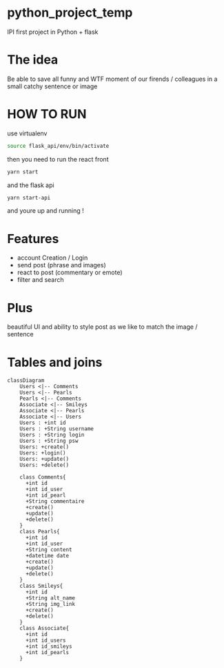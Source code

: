 # python_project_temp
IPI first project in Python + flask


# The idea
Be able to save all funny and WTF moment of our firends / colleagues in a small catchy sentence or image


# HOW TO RUN

use virtualenv
```bash
source flask_api/env/bin/activate
```
then you need to run the react front
```bash
yarn start
```

and the flask api
```bash
yarn start-api
```

and youre up and running !

# Features
- account Creation / Login
- send post (phrase and images)
- react to post (commentary or emote)
- filter and search

# Plus
beautiful UI and ability to style post as we like to match the image / sentence

# Tables and joins


```mermaid!
classDiagram
    Users <|-- Comments
    Users <|-- Pearls
    Pearls <|-- Comments
    Associate <|-- Smileys
    Associate <|-- Pearls
    Associate <|-- Users
    Users : +int id
    Users : +String username
    Users : +String login
    Users : +String psw
    Users: +create()
    Users: +login()
    Users: +update()
    Users: +delete()

    class Comments{
      +int id
      +int id_user
      +int id_pearl
      +String commentaire
      +create()
      +update()
      +delete()
    }
    class Pearls{
      +int id
      +int id_user
      +String content
      +datetime date
      +create()
      +update()
      +delete()
    }
    class Smileys{
      +int id
      +String alt_name
      +String img_link
      +create()
      +delete()
    }
    class Associate{
      +int id
      +int id_users
      +int id_smileys
      +int id_pearls
    }
```
     
